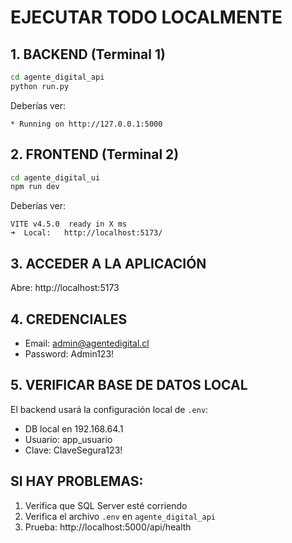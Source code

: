 # EJECUTAR TODO LOCALMENTE

## 1. BACKEND (Terminal 1)
```bash
cd agente_digital_api
python run.py
```

Deberías ver:
```
* Running on http://127.0.0.1:5000
```

## 2. FRONTEND (Terminal 2)
```bash
cd agente_digital_ui
npm run dev
```

Deberías ver:
```
VITE v4.5.0  ready in X ms
➜  Local:   http://localhost:5173/
```

## 3. ACCEDER A LA APLICACIÓN
Abre: http://localhost:5173

## 4. CREDENCIALES
- Email: admin@agentedigital.cl
- Password: Admin123!

## 5. VERIFICAR BASE DE DATOS LOCAL
El backend usará la configuración local de `.env`:
- DB local en 192.168.64.1
- Usuario: app_usuario
- Clave: ClaveSegura123!

## SI HAY PROBLEMAS:
1. Verifica que SQL Server esté corriendo
2. Verifica el archivo `.env` en `agente_digital_api`
3. Prueba: http://localhost:5000/api/health